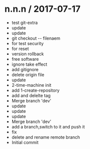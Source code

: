
n.n.n / 2017-07-17
==================

  * test git-extra
  * update
  * update
  * git checkout -- filenaem
  * for test security
  * for reset
  * version rollback
  * free software
  * ignore take effect
  * add gitignore
  * delete origin file
  * update
  * 2-time-machine init
  * add 1-create-repository
  * add and delelte tag
  * Merge branch 'dev'
  * update
  * update
  * update
  * Merge branch 'dev'
  * add a branch,switch to it and push it
  * fix
  * delete and rename remote branch
  * Initial commit
